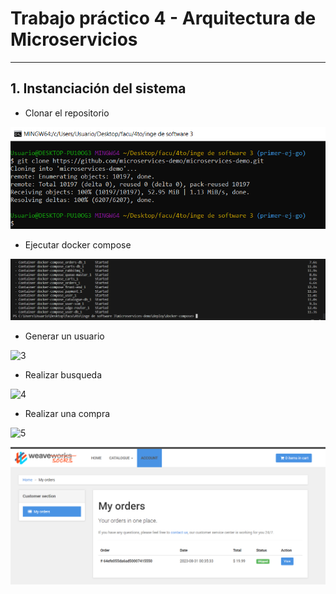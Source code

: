 # Trabajo práctico 4 - Arquitectura de Microservicios
---
## 1. Instanciación del sistema

- Clonar el repositorio

![1](cloning_repo.png)

- Ejecutar docker compose

![2](docker-compose-up.png)

- Generar un usuario

![3](3.png)

- Realizar busqueda 

![4](4.png)

- Realizar una compra 

![5](5.png)

![6](image-3.png)



